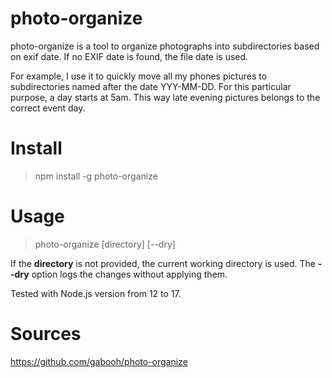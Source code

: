 # photo-organize
photo-organize is a tool to organize photographs into subdirectories based on exif date.
If no EXIF date is found, the file date is used.

For example, I use it to quickly move all my phones pictures to subdirectories named after the date YYY-MM-DD.
For this particular purpose, a day starts at 5am. This way late evening pictures belongs to the correct event day.

# Install

> npm install -g photo-organize

# Usage

> photo-organize [directory] [--dry]

If the __directory__ is not provided, the current working directory is used.
The __--dry__ option logs the changes without applying them.

Tested with Node.js version from 12 to 17.

# Sources

https://github.com/gabooh/photo-organize

